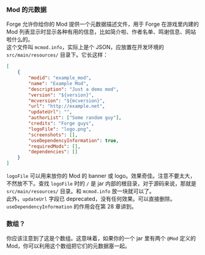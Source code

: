 ### Mod 的元数据

Forge 允许你给你的 Mod 提供一个元数据描述文件，用于 Forge 在游戏里内建的 Mod 列表显示时显示各种有用的信息，比如简介啦、作者名单、鸣谢信息、网站啦什么的。  
这个文件叫 `mcmod.info`，实际上是个 JSON，应放置在开发环境的 `src/main/resources/` 目录下。它长这样：

```json
[
    {
        "modid": "example_mod",
        "name": "Example Mod",
        "description": "Just a demo mod",
        "version": "${version}",
        "mcversion": "${mcversion}",
        "url": "http://example.net",
        "updateUrl": "",
        "authorList": ["Some random guy"],
        "credits": "Forge guys",
        "logoFile": "logo.png",
        "screenshots": [],
        "useDependencyInformation": true,
        "requiredMods": [],
        "dependencies": []
    }
]
```

`logoFile` 可以用来放你的 Mod 的 banner 或 logo。效果奇佳。注意不要太大，不然放不下。查找 `logoFile` 时的 `/` 是 jar 内部的根目录，对于源码来说，那就是 `src/main/resources/` 目录。和 `mcmod.info` 放一块就可以了。  
此外，`updateUrl` 字段已 deprecated，没有任何效果。可以直接删除。  
`useDependencyInformation` 的作用会在第 28 章讲到。

### 数组？
你应该注意到了这是个数组。这意味着，如果你的一个 jar 里有两个 `@Mod` 定义的 Mod，你可以利用这个数组把它们的元数据塞一起。
